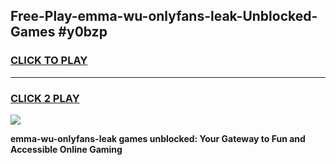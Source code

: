 
## Free-Play-emma-wu-onlyfans-leak-Unblocked-Games #y0bzp
<h3>
<a href="https://news.freeplayer.one?title=emma-wu-onlyfans-leak&ref=8M">CLICK TO PLAY</a></h3>
<hr>

<h3>
<a href="https://news.freeplayer.one?title=emma-wu-onlyfans-leak&ref=8M">CLICK 2 PLAY</a>
  
</h3>

<a href="https://news.freeplayer.one?title=emma-wu-onlyfans-leak&ref=8M"><img src="https://clearcache.store/games.png"></a>


**emma-wu-onlyfans-leak games unblocked: Your Gateway to Fun and Accessible Online Gaming**
